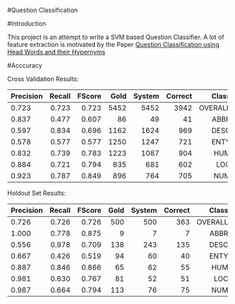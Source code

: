 #Question Classification

#Introduction

This project is an attempt to write a SVM based Question Classifier. A lot of feature extraction is motivated by the Paper [Question Classification using Head Words and their Hypernyms](http://www.aclweb.org/anthology/D08-1097)

#Acccuracy

Cross Validation Results:


| Precision |   Recall  | FScore | Gold   | System  | Correct |  Class  |
| --------- |----------:| ------:| ------:| -------:| -------:|--------:|
|0.723	|0.723	|0.723|	5452|	5452|	3942|	OVERALL
|0.837	|0.477	|0.607	|86	|49	|41	|ABBR
|0.597	|0.834	|0.696	|1162	|1624	|969	|DESC
|0.578	|0.577	|0.577	|1250	|1247	|721	|ENTY
|0.832	|0.739	|0.783	|1223	|1087	|904	|HUM
|0.884	|0.721	|0.794	|835	|681	|602	|LOC
|0.923	|0.787	|0.849	|896	|764	|705	|NUM


Holdout Set Results:


| Precision |   Recall  | FScore | Gold   | System  | Correct |  Class  |
| --------- |----------:| ------:| ------:| -------:| -------:|--------:|
|0.726	|0.726	|0.726	|500	|500	|363	|OVERALL
|1.000	|0.778	|0.875	|9	|7	|7	|ABBR
|0.556	|0.978	|0.709	|138	|243	|135	|DESC
|0.667	|0.426	|0.519	|94	|60	|40	|ENTY
|0.887	|0.846	|0.866	|65	|62	|55	|HUM
|0.981	|0.630	|0.767	|81	|52	|51	|LOC
|0.987	|0.664	|0.794	|113	|76	|75	|NUM

